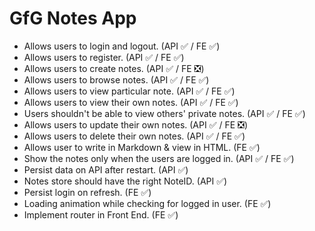 # GfG Notes App

- Allows users to login and logout. (API ✅ / FE ✅)
- Allows users to register. (API ✅ / FE ✅)
- Allows users to create notes. (API ✅ / FE ❎)
- Allows users to browse notes. (API ✅ / FE ✅)
- Allows users to view particular note. (API ✅ / FE ✅)
- Allows users to view their own notes. (API ✅ / FE ✅)
- Users shouldn't be able to view others' private notes. (API ✅ / FE ✅)
- Allows users to update their own notes. (API ✅ / FE ❎)
- Allows users to delete their own notes. (API ✅ / FE ✅)
- Allows user to write in Markdown & view in HTML. (FE ✅)
- Show the notes only when the users are logged in. (API ✅ / FE ✅)
- Persist data on API after restart. (API ✅)
- Notes store should have the right NoteID. (API ✅)
- Persist login on refresh. (FE ✅)
- Loading animation while checking for logged in user. (FE ✅)
- Implement router in Front End. (FE ✅)
